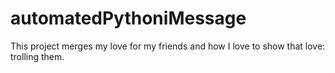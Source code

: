 # automatedPythoniMessage
This project merges my love for my friends and how I love to show that love: trolling them.
